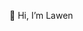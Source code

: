 👋 Hi, I’m Lawen

<!---
Thayalakrishnan/Thayalakrishnan is a ✨ special ✨ repository because its `README.md` (this file) appears on your GitHub profile.
You can click the Preview link to take a look at your changes.
--->
